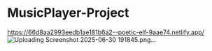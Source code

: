 # MusicPlayer-Project 
https://66d8aa2993eedb1ae181b6a2--poetic-elf-9aae74.netlify.app/
![Uploading Screenshot 2025-06-30 191845.png…]()

